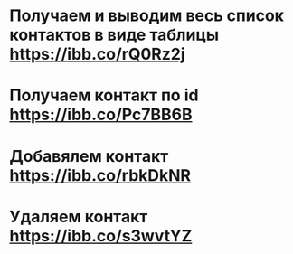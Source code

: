 # Получаем и выводим весь список контактов в виде таблицы https://ibb.co/rQ0Rz2j

# Получаем контакт по id https://ibb.co/Pc7BB6B

# Добавялем контакт https://ibb.co/rbkDkNR

# Удаляем контакт https://ibb.co/s3wvtYZ
